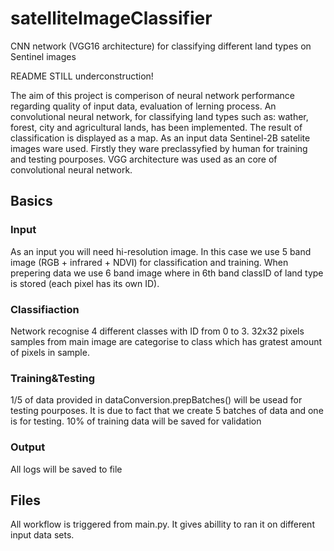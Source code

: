 # satelliteImageClassifier
CNN network (VGG16 architecture) for classifying different land types on Sentinel images

README STILL underconstruction!

The aim of this project is comperison of neural network performance regarding quality of input data, evaluation of lerning process. An convolutional neural network, for classifying land types such as: wather, forest, city and agricultural lands, has been implemented. The result of classification is displayed as a map. As an input data Sentinel-2B satelite images ware used. Firstly they ware preclassyfied by human for training and testing pourposes. VGG architecture was used as an core of convolutional neural network.

## Basics
### Input
As an input you will need hi-resolution image. In this case we use 5 band image (RGB + infrared + NDVI) for classification and training. When prepering data we use 6 band image where in 6th band classID of land type is stored (each pixel has its own ID).

### Classifiaction
Network recognise 4 different classes with ID from 0 to 3. 32x32 pixels samples from main image are categorise to class which has gratest amount of pixels in sample.

### Training&Testing
1/5 of data provided in dataConversion.prepBatches() will be usead for testing pourposes. It is due to fact that we create 5 batches of data and one is for testing.
10% of training data will be saved for validation

### Output
All logs will be saved to file

## Files
All workflow is triggered from main.py. It gives abillity to ran it on different input data sets.
